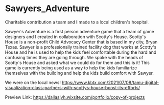 # Sawyers_Adventure
Charitable contribution a team and I made to a local children's hospital.

Sawyer's Adventure is a first person adventure game that a team of game designers and I created in collaboration with Scotty's House. Scotty's House is a non-profit Child Advocacy Center that is based in my city, Bryan Texas. Sawyer is a professionally trained facility dog that works at Scotty's House and he is used to help the kids feel comfortable during the hard and confusing times they are going through. We spoke with the heads of Scotty's House and asked what we could do for them and this is it! This game is currently being used as a way to help the kids familiarize themselves with the building and help the kids build comfort with Sawyer.

We were on the local news! https://www.kbtx.com/2021/07/08/tamu-digital-visualization-class-partners-with-scottys-house-boost-its-efforts/

Preview Link: https://dallasjvh.wixsite.com/portfolio/copy-of-projects


